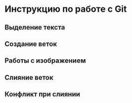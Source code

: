 # Инструкцию по работе с Git 

## Выделение текста

## Создание веток

## Работы с изображением

## Слияние веток

## Конфликт при слиянии